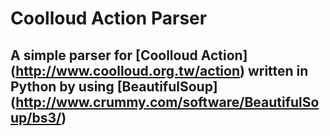 Coolloud Action Parser
======================

A simple parser for [Coolloud Action] (http://www.coolloud.org.tw/action) written in Python by using [BeautifulSoup] (http://www.crummy.com/software/BeautifulSoup/bs3/)
-------------------------------------

